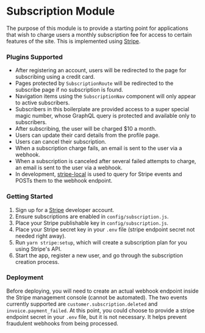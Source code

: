 # Subscription Module

The purpose of this module is to provide a starting point for applications that wish to charge users a monthly subscription fee for access to certain features of the site. This is implemented using [Stripe](https://stripe.com).

### Plugins Supported

- After registering an account, users will be redirected to the page for subscribing using a credit card.
- Pages protected by `SubscriptionRoute` will be redirected to the subscribe page if no subscription is found.
- Navigation items using the `SubscriptionNav` component will only appear to active subscribers.
- Subscribers in this boilerplate are provided access to a super special magic number, whose GraphQL query is protected and available only to subscribers.
- After subscribing, the user will be charged $10 a month.
- Users can update their card details from the profile page.
- Users can cancel their subscription.
- When a subscription charge fails, an email is sent to the user via a webhook.
- When a subscription is canceled after several failed attempts to charge, an email is sent to the user via a webhook.
- In development, [stripe-local](https://github.com/jsonmaur/stripe-local) is used to query for Stripe events and POSTs them to the webhook endpoint.

### Getting Started

1. Sign up for a [Stripe](https://stripe.com) developer account.
2. Ensure subscriptions are enabled in `config/subscription.js`.
3. Place your Stripe publishable key in `config/subscription.js`.
4. Place your Stripe secret key in your `.env` file (stripe endpoint secret not needed right away).
5. Run `yarn stripe:setup`, which will create a subscription plan for you using Stripe's API.
6. Start the app, register a new user, and go through the subscription creation process.

### Deployment

Before deploying, you will need to create an actual webhook endpoint inside the Stripe management console (cannot be automated). The two events currently supported are `customer.subscription.deleted` and `invoice.payment_failed`. At this point, you could choose to provide a stripe endpoint secret in your `.env` file, but it is not necessary. It helps prevent fraudulent webhooks from being processed.
